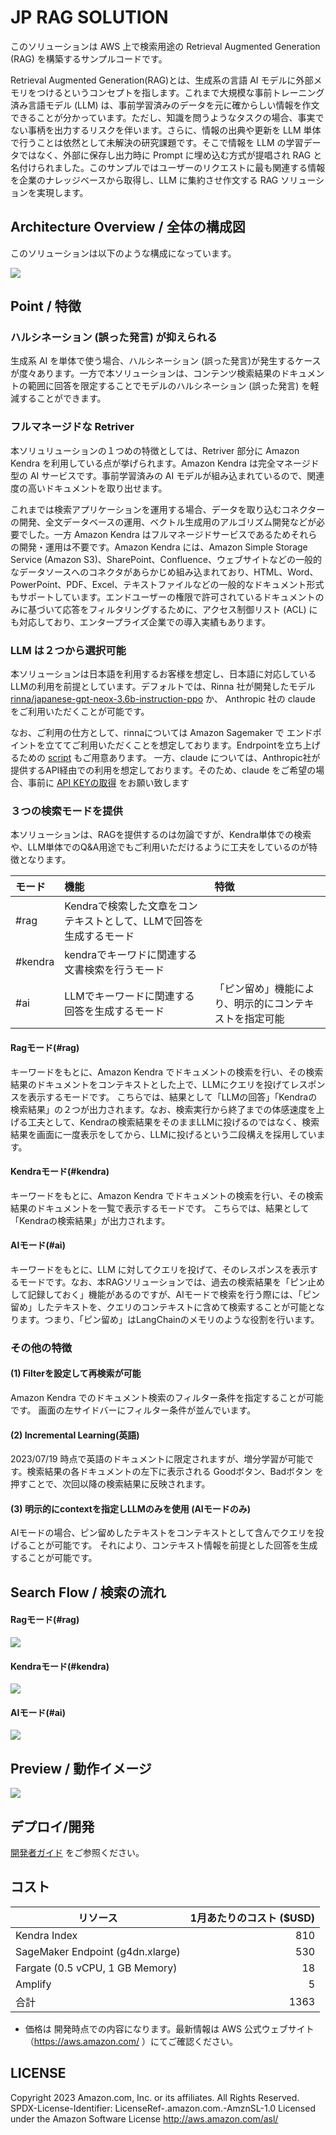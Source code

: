 # JP RAG SOLUTION

このソリューションは AWS 上で検索用途の Retrieval Augmented Generation (RAG) を構築するサンプルコードです。

Retrieval Augmented Generation(RAG)とは、生成系の言語 AI モデルに外部メモリをつけるというコンセプトを指します。これまで大規模な事前トレーニング済み言語モデル (LLM) は、事前学習済みのデータを元に確からしい情報を作文できることが分かっています。ただし、知識を問うようなタスクの場合、事実でない事柄を出力するリスクを伴います。さらに、情報の出典や更新を LLM 単体で行うことは依然として未解決の研究課題です。そこで情報を LLM の学習データではなく、外部に保存し出力時に Prompt に埋め込む方式が提唱され RAG と名付けられました。このサンプルではユーザーのリクエストに最も関連する情報を企業のナレッジベースから取得し、LLM に集約させ作文する RAG ソリューションを実現します。

## Architecture Overview / 全体の構成図

このソリューションは以下のような構成になっています。

![](docs/png/rag-architecture.png)


## Point / 特徴

### ハルシネーション (誤った発言) が抑えられる

生成系 AI を単体で使う場合、ハルシネーション (誤った発言)が発生するケースが度々あります。一方で本ソリューションは、コンテンツ検索結果のドキュメントの範囲に回答を限定することでモデルのハルシネーション (誤った発言) を軽減することができます。

### フルマネージドな Retriver

本ソリュリューションの１つめの特徴としては、Retriver 部分に Amazon Kendra を利用している点が挙げられます。Amazon Kendra は完全マネージド型の AI サービスです。事前学習済みの AI モデルが組み込まれているので、関連度の高いドキュメントを取り出せます。

これまでは検索アプリケーションを運用する場合、データを取り込むコネクターの開発、全文データベースの運用、ベクトル生成用のアルゴリズム開発などが必要でした。一方 Amazon Kendra はフルマネージドサービスであるためそれらの開発・運用は不要です。Amazon Kendra には、Amazon Simple Storage Service (Amazon S3)、SharePoint、Confluence、ウェブサイトなどの一般的なデータソースへのコネクタがあらかじめ組み込まれており、HTML、Word、PowerPoint、PDF、Excel、テキストファイルなどの一般的なドキュメント形式もサポートしています。エンドユーザーの権限で許可されているドキュメントのみに基づいて応答をフィルタリングするために、アクセス制御リスト (ACL) にも対応しており、エンタープライズ企業での導入実績もあります。

### LLM は２つから選択可能

本ソリューションは日本語を利用するお客様を想定し、日本語に対応しているLLMの利用を前提としています。デフォルトでは、Rinna 社が開発したモデル [rinna/japanese-gpt-neox-3.6b-instruction-ppo](https://huggingface.co/rinna/japanese-gpt-neox-3.6b-instruction-ppo) か、 Anthropic 社の claude をご利用いただくことが可能です。

なお、ご利用の仕方として、rinnaについては Amazon Sagemaker で エンドポイントを立ててご利用いただくことを想定しております。Endrpointを立ち上げるための [script](llm/deploy_llm.sh) もご用意あります。
一方、claude については、Anthropic社が提供するAPI経由での利用を想定しております。そのため、claude をご希望の場合、事前に [API KEYの取得](https://www.anthropic.com/) をお願い致します

### ３つの検索モードを提供

本ソリューションは、RAGを提供するのは勿論ですが、Kendra単体での検索や、LLM単体でのQ&A用途でもご利用いただけるように工夫をしているのが特徴となります。

| モード     | 機能                                     | 特徴                          |
|:--------|:---------------------------------------|:----------------------------|
| #rag    | Kendraで検索した文章をコンテキストとして、LLMで回答を生成するモード |                             |
| #kendra | kendraでキーワドに関連する文書検索を行うモード             |                             |
| #ai     | LLMでキーワードに関連する回答を生成するモード               | 「ピン留め」機能により、明示的にコンテキストを指定可能 |

#### Ragモード(#rag)

キーワードをもとに、Amazon Kendra でドキュメントの検索を行い、その検索結果のドキュメントをコンテキストとした上で、LLMにクエリを投げてレスポンスを表示するモードです。
こちらでは、結果として「LLMの回答」「Kendraの検索結果」の２つが出力されます。なお、検索実行から終了までの体感速度を上げる工夫として、Kendraの検索結果をそのままLLMに投げるのではなく、検索結果を画面に一度表示をしてから、LLMに投げるという二段構えを採用しています。

#### Kendraモード(#kendra)

キーワードをもとに、Amazon Kendra でドキュメントの検索を行い、その検索結果のドキュメントを一覧で表示するモードです。
こちらでは、結果として「Kendraの検索結果」が出力されます。

#### AIモード(#ai)

キーワードをもとに、LLM に対してクエリを投げて、そのレスポンスを表示するモードです。なお、本RAGソリューションでは、過去の検索結果を「ピン止めして記録しておく」機能があるのですが、AIモードで検索を行う際には、「ピン留め」したテキストを、クエリのコンテキストに含めて検索することが可能となります。つまり、「ピン留め」はLangChainのメモリのような役割を行います。


### その他の特徴

#### (1) Filterを設定して再検索が可能

Amazon Kendra でのドキュメント検索のフィルター条件を指定することが可能です。
画面の左サイドバーにフィルター条件が並んでいます。

<!-- ![](docs/png/feature1.png) -->

#### (2) Incremental Learning(英語)

2023/07/19 時点で英語のドキュメントに限定されますが、増分学習が可能です。検索結果の各ドキュメントの左下に表示される Goodボタン、Badボタン を押すことで、次回以降の検索結果に反映されます。

<!-- ![](docs/png/feature2.png) -->

#### (3) 明示的にcontextを指定しLLMのみを使用 (AIモードのみ)

AIモードの場合、ピン留めしたテキストをコンテキストとして含んでクエリを投げることが可能です。
それにより、コンテキスト情報を前提とした回答を生成することが可能です。

<!-- ![](docs/png/feature3.png) -->


## Search Flow / 検索の流れ


#### Ragモード(#rag)

![](docs/png/flow-rag.png)

#### Kendraモード(#kendra)

![](docs/png/flow-kendra.png)


#### AIモード(#ai)

![](docs/png/flow-ai.png)



## Preview / 動作イメージ

![](docs/png/rag-screenshot.png)


## デプロイ/開発

[開発者ガイド](./docs/DeveloperGuide.md) をご参照ください。

## コスト

|               リソース             | 1月あたりのコスト ($USD) |
| --------------------------------- | ---------------------:|
| Kendra Index                      |  810   |
| SageMaker Endpoint (g4dn.xlarge)  |  530   |
| Fargate (0.5 vCPU, 1 GB Memory)   |  18    |
| Amplify                           |  5     |
| 合計                               |  1363  |  

* 価格は 開発時点での内容になります。最新情報は AWS 公式ウェブサイト（https://aws.amazon.com/ ）にてご確認ください。

## LICENSE

Copyright 2023 Amazon.com, Inc. or its affiliates. All Rights Reserved.
SPDX-License-Identifier: LicenseRef-.amazon.com.-AmznSL-1.0
Licensed under the Amazon Software License  http://aws.amazon.com/asl/


